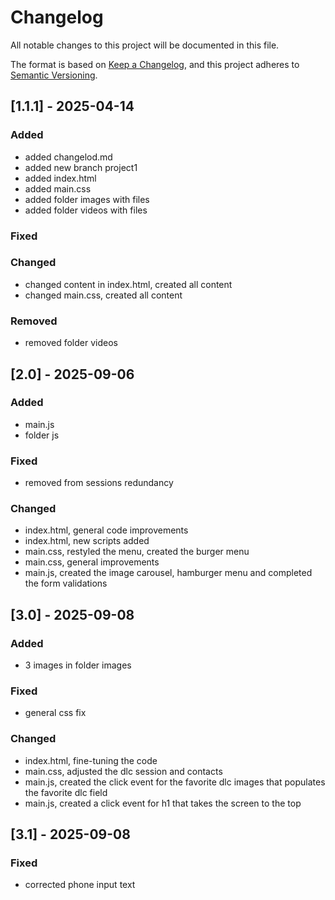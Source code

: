 # Changelog

All notable changes to this project will be documented in this file.

The format is based on [Keep a Changelog](https://keepachangelog.com/en/1.1.0/),
and this project adheres to [Semantic Versioning](https://semver.org/spec/v2.0.0.html).

## [1.1.1] - 2025-04-14

### Added

- added changelod.md
- added new branch project1
- added index.html
- added main.css
- added folder images with files
- added folder videos with files

### Fixed


### Changed
- changed content in index.html, created all content
- changed main.css, created all content

### Removed
- removed folder videos

## [2.0] - 2025-09-06

### Added

- main.js
- folder js

### Fixed
- removed from sessions redundancy

### Changed
- index.html, general code improvements
- index.html, new scripts added
- main.css, restyled the menu, created the burger menu
- main.css, general improvements
- main.js, created the image carousel, hamburger menu and completed the form validations

## [3.0] - 2025-09-08

### Added

- 3 images in folder images

### Fixed
- general css fix

### Changed
- index.html, fine-tuning the code
- main.css, adjusted the dlc session and contacts
- main.js, created the click event for the favorite dlc images that populates the favorite dlc field
- main.js, created a click event for h1 that takes the screen to the top

## [3.1] - 2025-09-08

### Fixed
- corrected phone input text
